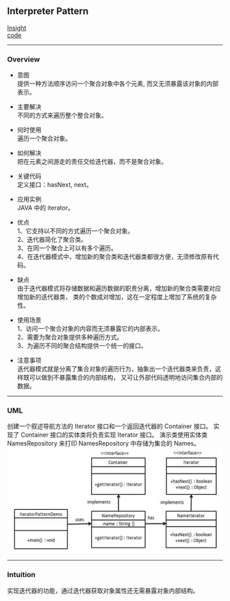 ## Interpreter Pattern
[Insight](https://www.runoob.com/design-pattern/iterator-pattern.html)  
[code](https://github.com/wan-h/Brainpower/blob/master/Code/CS/DesignPatterns/IteratorPattern.py)

---
### Overview  
* 意图  
提供一种方法顺序访问一个聚合对象中各个元素, 而又无须暴露该对象的内部表示。

* 主要解决  
不同的方式来遍历整个整合对象。

* 何时使用  
遍历一个聚合对象。

* 如何解决  
把在元素之间游走的责任交给迭代器，而不是聚合对象。

* 关键代码  
定义接口：hasNext, next。

* 应用实例  
JAVA 中的 iterator。

* 优点  
1、它支持以不同的方式遍历一个聚合对象。   
2、迭代器简化了聚合类。   
3、在同一个聚合上可以有多个遍历。   
4、在迭代器模式中，增加新的聚合类和迭代器类都很方便，无须修改原有代码。

* 缺点  
由于迭代器模式将存储数据和遍历数据的职责分离，增加新的聚合类需要对应增加新的迭代器类，
类的个数成对增加，这在一定程度上增加了系统的复杂性。

* 使用场景  
1、访问一个聚合对象的内容而无须暴露它的内部表示。   
2、需要为聚合对象提供多种遍历方式。   
3、为遍历不同的聚合结构提供一个统一的接口。

* 注意事项  
迭代器模式就是分离了集合对象的遍历行为，抽象出一个迭代器类来负责，这样既可以做到不暴露集合的内部结构，
又可让外部代码透明地访问集合内部的数据。

---
### UML  
创建一个叙述导航方法的 Iterator 接口和一个返回迭代器的 Container 接口。
实现了 Container 接口的实体类将负责实现 Iterator 接口。
演示类使用实体类 NamesRepository 来打印 NamesRepository 中存储为集合的 Names。  
![](src/UML_0.png)  

---
### Intuition  
实现迭代器的功能，通过迭代器获取对象属性还无需暴露对象内部结构。